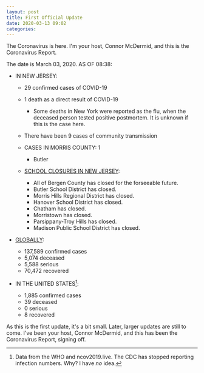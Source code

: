 ```yaml
---
layout: post
title: First Official Update
date: 2020-03-13 09:02
categories:
---
```


The Coronavirus is here. I'm your host, Connor McDermid, and this is the Coronavirus Report.

The date is March 03, 2020.
AS OF 08:38:
* IN NEW JERSEY:
    * 29 confirmed cases of COVID-19
    * 1 death as a direct result of COVID-19
        * Some deaths in New York were reported as the flu, when the deceased person tested positive postmortem. It is unknown if this is the case here.
    * There have been 9 cases of community transmission
    * CASES IN MORRIS COUNTY: 1
        * Butler
    
    * [SCHOOL CLOSURES IN NEW JERSEY](https://www.nj.com/coronavirus/2020/03/coronavirus-closures-updated-list-of-nj-school-districts-that-are-closing-map-of-outbreak-thursday-march-12.html):
        * All of Bergen County has closed for the forseeable future.
        * Butler School District has closed.
        * Morris Hills Regional District has closed.
        * Hanover School District has closed.
        * Chatham has closed.
        * Morristown has closed.
        * Parsippany-Troy Hills has closed.
        * Madison Public School District has closed.

* [GLOBALLY](https://ncov2019.live/):
    * 137,589 confirmed cases
    * 5,074 deceased
    * 5,588 serious
    * 70,472 recovered

* IN THE UNITED STATES[^1]:
    * 1,885 confirmed cases
    * 39 deceased
    * 0 serious
    * 8 recovered

As this is the first update, it's a bit small. Later, larger updates are still to come.
I've been your host, Connor McDermid, and this has been the Coronavirus Report, signing off.

[^1]: Data from the WHO and ncov2019.live. The CDC has stopped reporting infection numbers. Why? I have *no* idea.